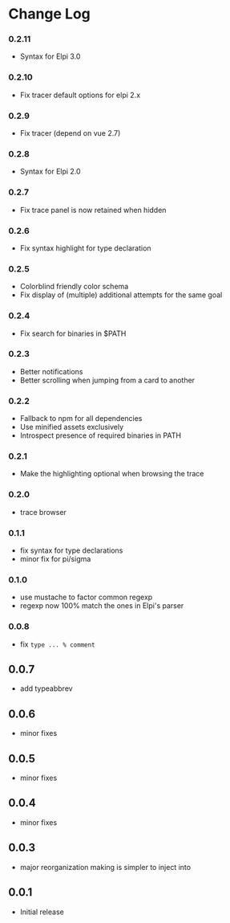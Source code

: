 # Change Log

### 0.2.11

- Syntax for Elpi 3.0

### 0.2.10

- Fix tracer default options for elpi 2.x

### 0.2.9

- Fix tracer (depend on vue 2.7)

### 0.2.8

- Syntax for Elpi 2.0

### 0.2.7

- Fix trace panel is now retained when hidden

### 0.2.6

- Fix syntax highlight for type declaration

### 0.2.5

- Colorblind friendly color schema
- Fix display of (multiple) additional attempts for the same goal

### 0.2.4

- Fix search for binaries in $PATH

### 0.2.3

- Better notifications
- Better scrolling when jumping from a card to another

### 0.2.2

- Fallback to npm for all dependencies
- Use minified assets exclusively
- Introspect presence of required binaries in PATH

### 0.2.1

- Make the highlighting optional when browsing the trace

### 0.2.0

- trace browser

### 0.1.1

- fix syntax for type declarations
- minor fix for pi/sigma

### 0.1.0

- use mustache to factor common regexp
- regexp now 100% match the ones in Elpi's parser

### 0.0.8

- fix `type ... % comment`

## 0.0.7

- add typeabbrev

## 0.0.6

- minor fixes

## 0.0.5

- minor fixes

## 0.0.4

- minor fixes

## 0.0.3

- major reorganization making is simpler to inject into

## 0.0.1

- Initial release
